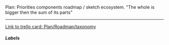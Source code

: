 Plan: Priorities components roadmap / sketch ecosystem. "The whole is bigger then the sum of its parts"

---

[Link to trello card: Plan/Roadmap/taxonomy](https://trello.com/c/Xvqob9kj)

##### Labels

